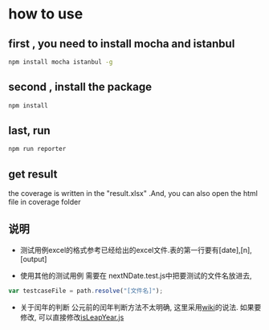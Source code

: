 # how to use
## first , you need to install mocha and istanbul
```bash
npm install mocha istanbul -g
```
## second , install the package 
```bash
npm install
```
## last, run
```bash
npm run reporter
```


## get result 
the coverage is written in the "result.xlsx" .And, you can also open the html file in coverage folder

## 说明

* 测试用例excel的格式参考已经给出的excel文件.表的第一行要有[date],[n],[output]

* 使用其他的测试用例
需要在 nextNDate.test.js中把要测试的文件名放进去, 
```javascript
var testcaseFile = path.resolve("[文件名]");
```
* 关于闰年的判断
公元前的闰年判断方法不太明确, 这里采用[wiki](https://zh.wikipedia.org/wiki/%E9%97%B0%E5%B9%B4)的说法.
如果要修改, 可以直接修改[isLeapYear.js](./src/isLeapYear.js)